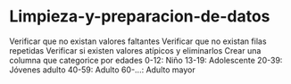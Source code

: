 # Limpieza-y-preparacion-de-datos
Verificar que no existan valores faltantes Verificar que no existan filas repetidas Verificar si existen valores atípicos y eliminarlos Crear una columna que categorice por edades 0-12: Niño 13-19: Adolescente 20-39: Jóvenes adulto 40-59: Adulto 60-...: Adulto mayor
